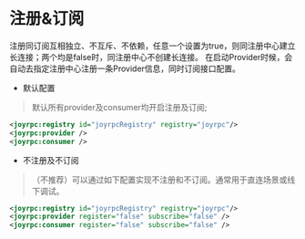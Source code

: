 注册&订阅
==

注册同订阅互相独立、不互斥、不依赖，任意一个设置为true，则同注册中心建立长连接；两个均是false时，同注册中心不创建长连接。
在启动Provider时候，会自动去指定注册中心注册一条Provider信息，同时订阅接口配置。

- 默认配置

>默认所有provider及consumer均开启注册及订阅; 

````xml
<joyrpc:registry id="joyrpcRegistry" registry="joyrpc"/>
<joyrpc:provider />
<joyrpc:consumer />
````

- 不注册及不订阅

>（不推荐）可以通过如下配置实现不注册和不订阅。通常用于直连场景或线下调试。

````xml
<joyrpc:registry id="joyrpcRegistry" registry="joyrpc"/>
<joyrpc:provider register="false" subscribe="false" />
<joyrpc:consumer register="false" subscribe="false" />
````